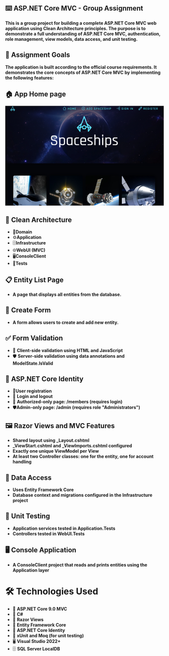 ## ⌨️ ASP.NET Core MVC - Group Assignment

**This is a group project for building a complete ASP.NET Core MVC web application using Clean Architecture principles. The purpose is to demonstrate a full understanding of ASP.NET Core MVC, authentication, role management, view models, data access, and unit testing.**

## 📌 Assignment Goals

**The application is built according to the official course requirements. It demonstrates the core concepts of ASP.NET Core MVC by implementing the following features:**

## 🏠 App Home page
![HomePage](SpaceshipsApp/wwwroot/Images/HomePage.png)


   ## 🧱 Clean Architecture 
   - 🧠**Domain**
   - ⚙️**Application**
   - 🗄️**Infrastructure**
   - 🌐**WebUI (MVC)**
   - 🖥️**ConsoleClient**
   - 🧪**Tests**
  
   ## 📋 Entity List Page
   - **A page that displays all entities from the database.**

   ## 📝 Create Form
   - **A form allows users to create and add new entity.**

   ## ✅ Form Validation
   - 🧍 **Client-side validation using HTML and JavaScript**
   - 🛡️ **Server-side validation using data annotations and ModelState.IsValid**

   ## 🔐 ASP.NET Core Identity
   - 👤**User registration**
   - 🔑 **Login and logout**
   - 👥 **Authorized-only page: /members (requires login)**
   - 🛡️**Admin-only page: /admin (requires role "Administrators")**

   ## 🖼️ Razor Views and MVC Features
   - **Shared layout using _Layout.cshtml**
   - **_ViewStart.cshtml and _ViewImports.cshtml configured**
   - **Exactly one unique ViewModel per View** 
   - **At least two Controller classes: one for the entity, one for account handling** 

   ## 💾 Data Access
   - **Uses Entity Framework Core** 
   - **Database context and migrations configured in the Infrastructure project** 

   ## 🧪 Unit Testing
   - **Application services tested in Application.Tests** 
   - **Controllers tested in WebUI.Tests** 

   ## 🖥️ Console Application
   - **A ConsoleClient project that reads and prints entities using the Application layer** 

   # 🛠️ Technologies Used  
   - 🔷 **ASP.NET Core 9.0 MVC**
   - 💬 **C#**
   - 📄 **Razor Views**
   - 🔐 **Entity Framework Core**
   - 💽 **ASP.NET Core Identity**
   - 🧪 **xUnit and Moq (for unit testing)**
   - 🖥️ **Visual Studio 2022+**
   - 🗄️ **SQL Server LocalDB**
